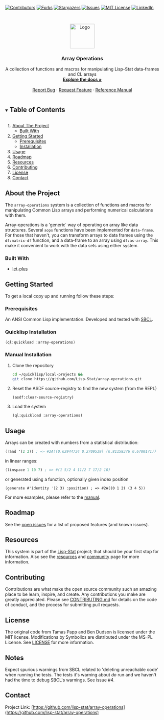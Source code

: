 
<!-- PROJECT SHIELDS -->

[![Contributors][contributors-shield]][contributors-url]
[![Forks][forks-shield]][forks-url]
[![Stargazers][stars-shield]][stars-url]
[![Issues][issues-shield]][issues-url]
[![MIT License][license-shield]][license-url]
[![LinkedIn][linkedin-shield]][linkedin-url]



<!-- PROJECT LOGO -->
<br />
<p align="center">
  <a href="https://github.com/lisp-stat/array-operations">
    <img src="https://lisp-stat.dev/images/stats-image.svg" alt="Logo" width="80" height="80">
  </a>

  <h3 align="center">Array Operations</h3>

  <p align="center">
  A collection of functions and macros for manipulating Lisp-Stat data-frames and CL arrays
	<br />
    <a href="https://lisp-stat.dev/docs/manuals/array-operations/"><strong>Explore the docs »</strong></a>
    <br />
    <br />
    <a href="https://github.com/lisp-stat/array-operations/issues">Report Bug</a>
    ·
    <a href="https://github.com/lisp-stat/array-operations/issues">Request Feature</a>
    ·
    <a href="https://lisp-stat.github.io/array-operations/">Reference Manual</a>
  </p>
</p>



<!-- TABLE OF CONTENTS -->
<details open="open">
  <summary><h2 style="display: inline-block">Table of Contents</h2></summary>
  <ol>
    <li>
      <a href="#about-the-project">About The Project</a>
      <ul>
        <li><a href="#built-with">Built With</a></li>
      </ul>
    </li>
    <li>
      <a href="#getting-started">Getting Started</a>
      <ul>
        <li><a href="#prerequisites">Prerequisites</a></li>
        <li><a href="#installation">Installation</a></li>
      </ul>
    </li>
    <li><a href="#usage">Usage</a></li>
    <li><a href="#roadmap">Roadmap</a></li>
	<li><a href="#resources">Resources</a></li>
    <li><a href="#contributing">Contributing</a></li>
    <li><a href="#license.md">License</a></li>
    <li><a href="#contact">Contact</a></li>
  </ol>
</details>



<!-- ABOUT THE PROJECT -->
## About the Project

The `array-operations` system is a collection of functions and
macros for manipulating Common Lisp arrays and performing numerical
calculations with them.

Array-operations is a 'generic' way of operating on array like data
structures. Several `aops` functions have been implemented for
`data-frame`.  For those that haven't, you can transform arrays to
data frames using the `df:matrix-df` function, and a data-frame to an
array using `df:as-array`.  This make it convenient to work with the
data sets using either system.


### Built With

* [let-plus](https://github.com/sharplispers/let-plus)

<!-- GETTING STARTED -->
## Getting Started

To get a local copy up and running follow these steps:

### Prerequisites

An ANSI Common Lisp implementation. Developed and tested with
[SBCL](https://www.sbcl.org/).

### Quicklisp Installation

```lisp
(ql:quickload :array-operations)
```

### Manual Installation

1. Clone the repository
   ```sh
   cd ~/quicklisp/local-projects &&
   git clone https://github.com/Lisp-Stat/array-operations.git
   ```
2. Reset the ASDF source-registry to find the new system (from the REPL)
   ```lisp
   (asdf:clear-source-registry)
   ```
3. Load the system
   ```lisp
   (ql:quickload :array-operations)
   ```

<!-- USAGE EXAMPLES -->
## Usage

Arrays can be created with numbers from a statistical distribution:

```lisp
(rand '(2 2)) ; => #2A((0.62944734 0.2709539) (0.81158376 0.6700171))
```

in linear ranges:

```lisp
(linspace 1 10 7) ; => #(1 5/2 4 11/2 7 17/2 10)
```

or generated using a function, optionally given index position

`(generate #'identity '(2 3) :position) ; => #2A((0 1 2)
	                                             (3 4 5))`

For more examples, please refer to the [manual](https://lisp-stat.dev/docs/manuals/array-operations).


<!-- ROADMAP -->
## Roadmap

See the [open issues](https://github.com/lisp-stat/array-operations/issues) for a list of proposed features (and known issues).

## Resources

This system is part of the [Lisp-Stat](https://lisp-stat.dev/)
project; that should be your first stop for information.  Also see the
[resources](https://lisp-stat.dev/docs/resources) and
[community](https://lisp-stat.dev/community) page for more
information.

<!-- CONTRIBUTING -->
## Contributing

Contributions are what make the open source community such an amazing place to be learn, inspire, and create.  Any contributions you make are greatly appreciated.  Please see [CONTRIBUTING.md](CONTRIBUTING.md) for details on the code of conduct, and the process for submitting pull requests.

<!-- LICENSE -->
## License

The original code from Tamas Papp and Ben Dudson is licensed under the MIT license.  Modifications by Symbolics are
distributed under the MS-PL License. See [LICENSE](LICENSE.md) for more information.

## Notes

Expect spurious warnings from SBCL related to 'deleting unreachable code' when running the tests.  The tests it's warning about _do_ run and we haven't had the time to debug SBCL's warnings.  See issue #4.

<!-- CONTACT -->
## Contact

Project Link: [https://github.com/lisp-stat/array-operations](https://github.com/lisp-stat/array-operations)



<!-- MARKDOWN LINKS & IMAGES -->
<!-- https://www.markdownguide.org/basic-syntax/#reference-style-links -->
[contributors-shield]: https://img.shields.io/github/contributors/lisp-stat/array-operations.svg?style=for-the-badge
[contributors-url]: https://github.com/lisp-stat/array-operations/graphs/contributors
[forks-shield]: https://img.shields.io/github/forks/lisp-stat/array-operations.svg?style=for-the-badge
[forks-url]: https://github.com/lisp-stat/array-operations/network/members
[stars-shield]: https://img.shields.io/github/stars/lisp-stat/array-operations.svg?style=for-the-badge
[stars-url]: https://github.com/lisp-stat/array-operations/stargazers
[issues-shield]: https://img.shields.io/github/issues/lisp-stat/array-operations.svg?style=for-the-badge
[issues-url]: https://github.com/lisp-stat/array-operations/issues
[license-shield]: https://img.shields.io/github/license/lisp-stat/array-operations.svg?style=for-the-badge
[license-url]: https://github.com/lisp-stat/array-operations/blob/master/LICENSE
[linkedin-shield]: https://img.shields.io/badge/-LinkedIn-black.svg?style=for-the-badge&logo=linkedin&colorB=555
[linkedin-url]: https://www.linkedin.com/company/symbolics/


